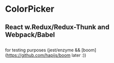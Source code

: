 # ColorPicker
## React w.Redux/Redux-Thunk and Webpack/Babel
##
for testing purposes (jest/enzyme &amp;&amp; [boom](https://github.com/hapijs/boom later :))